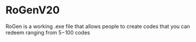 # RoGenV20
RoGen is a working .exe file that allows people to create codes that you can redeem ranging from $5-$100 codes
